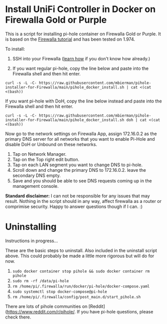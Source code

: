 # Install UniFi Controller in Docker on Firewalla Gold or Purple

This is a script for installing pi-hole container on Firewalla Gold or Purple. It is based on the [Firewalla tutorial](https://help.firewalla.com/hc/en-us/articles/360051625034-Guide-How-to-install-Pi-Hole-on-Gold-Purple-Beta-) and has been tested on 1.974.

To install:
1. SSH into your Firewalla ([learn how](https://help.firewalla.com/hc/en-us/articles/115004397274-How-to-access-Firewalla-using-SSH-) if you don't know how already.)

2. If you want regular pi-hole, copy the line below and paste into the Firewalla shell and then hit enter. 

```
curl -s -L -C- https://raw.githubusercontent.com/mbierman/pihole-installer-for-Firewalla/main/pihole_docker_install.sh | cat <(cat <(bash))
```

If you want pi-hole with DoH, copy the line below instead and paste into the Firewalla shell and then hit enter.
```
curl -s -L -C- https://raw.githubusercontent.com/mbierman/pihole-installer-for-Firewalla/main/pihole_docker_install.sh doh | cat <(cat <(bash))
```

Now go to the network settings on Firewalla App, assign 172.16.0.2 as the primary DNS server for all networks that you want to enable Pi-Hole and disable DoH or Unbound on these networks.

1. Tap on Network Manager. 
1. Tap on the Top right edit button. 
1. Tap on each LAN segment you want to change DNS to pi-hole. 
1. Scroll down and change the primary DNS to 172.16.0.2. leave the secondary DNS empty.
1. Save and you should be able to see DNS requests coming up in the management console.


**Standard disclaimer:** I can not be responsible for any issues that may result. Nothing in the script should in any way, affect firewalla as a router or comprimise security. Happy to answer questions though if I can. :)

# Uninstalling
Instructions in progress...

These are the basic steps to uninstall. Also included in the uninstall script above. This could probably be made a little more rigorous but will do for now.  

1. `sudo docker container stop pihole && sudo docker container rm pihole`
1. `sudo rm -rf /data/pi-hole`
1. `rm /home/pi/.firewalla/run/docker/pi-hole/docker-compose.yaml`
1. `sudo systemctl stop docker-compose@pi-hole`
1. `rm /home/pi/.firewalla/config/post_main.d/start_pihole.sh`


There are lots of pihole communities on [Reddit](https://www.reddit.com/r/pihole/. If you have pi-hole questions, please check there. 
